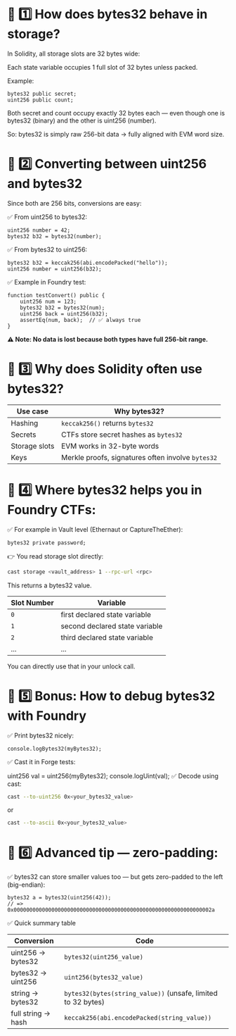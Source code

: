 # 🔧 1️⃣ How does bytes32 behave in storage?

In Solidity, all storage slots are 32 bytes wide:

Each state variable occupies 1 full slot of 32 bytes unless packed.

Example:

```solidity
bytes32 public secret;
uint256 public count;
```

Both secret and count occupy exactly 32 bytes each — even though one is bytes32 (binary) and the other is uint256 (number).

So:
bytes32 is simply raw 256-bit data → fully aligned with EVM word size.

# 🔧 2️⃣ Converting between uint256 and bytes32

Since both are 256 bits, conversions are easy:

✅ From uint256 to bytes32:
```solidity
uint256 number = 42;
bytes32 b32 = bytes32(number);
```
✅ From bytes32 to uint256:
```solidity
bytes32 b32 = keccak256(abi.encodePacked("hello"));
uint256 number = uint256(b32);
```
✅ Example in Foundry test:

```solidity
function testConvert() public {
    uint256 num = 123;
    bytes32 b32 = bytes32(num);
    uint256 back = uint256(b32);
    assertEq(num, back);  // ✅ always true
}
```

**⚠ Note: No data is lost because both types have full 256-bit range.**

# 🔧 3️⃣ Why does Solidity often use bytes32?

| Use case      | Why bytes32?                                      |
| ------------- | ------------------------------------------------- |
| Hashing       | `keccak256()` returns `bytes32`                   |
| Secrets       | CTFs store secret hashes as `bytes32`             |
| Storage slots | EVM works in 32-byte words                        |
| Keys          | Merkle proofs, signatures often involve `bytes32` |

# 🔧 4️⃣ Where bytes32 helps you in Foundry CTFs:

✅ For example in Vault level (Ethernaut or CaptureTheEther):

```solidity
bytes32 private password;
```

👉 You read storage slot directly:

```bash
cast storage <vault_address> 1 --rpc-url <rpc>
```

This returns a bytes32 value.

| Slot Number | Variable                       |
| ----------- | ------------------------------ |
| `0`         | first declared state variable  |
| `1`         | second declared state variable |
| `2`         | third declared state variable  |
| ...         | ...                            |


You can directly use that in your unlock call.

# 🔧 5️⃣ Bonus: How to debug bytes32 with Foundry

✅ Print bytes32 nicely:

```solidity
console.logBytes32(myBytes32);
```

✅ Cast it in Forge tests:

uint256 val = uint256(myBytes32);
console.logUint(val);
✅ Decode using cast:

```bash
cast --to-uint256 0x<your_bytes32_value>
```

or

```bash
cast --to-ascii 0x<your_bytes32_value>
```

# 🔧 6️⃣ Advanced tip — zero-padding:

✅ bytes32 can store smaller values too — but gets zero-padded to the left (big-endian):

```Solidity
bytes32 a = bytes32(uint256(42));
// => 0x000000000000000000000000000000000000000000000000000000000000002a
```

✅ Quick summary table

| Conversion         | Code                                                         |
| ------------------ | ------------------------------------------------------------ |
| uint256 → bytes32  | `bytes32(uint256_value)`                                     |
| bytes32 → uint256  | `uint256(bytes32_value)`                                     |
| string → bytes32   | `bytes32(bytes(string_value))` (unsafe, limited to 32 bytes) |
| full string → hash | `keccak256(abi.encodePacked(string_value))`                  |

<!-- 🔥 This conversion knowledge is a secret weapon in:

CTFs

Vault / Force / Privacy levels

Storage slot reading

ABI encoding/decoding -->
